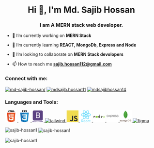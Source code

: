 <h1 align="center">Hi 👋, I'm Md. Sajib Hossan</h1>
<h3 align="center">I am A MERN stack web developer.</h3>

- 🔭 I’m currently working on **MERN Stack**

- 🌱 I’m currently learning **REACT, MongoDb, Express and Node**

- 👯 I’m looking to collaborate on **MERN Stack devolopers**

- 📫 How to reach me **sajib.hossan112@gmail.com**

<h3 align="left">Connect with me:</h3>
<p align="left">
<a href="https://linkedin.com/in/md-sajib-hossan/" target="blank"><img align="center" src="https://raw.githubusercontent.com/rahuldkjain/github-profile-readme-generator/master/src/images/icons/Social/linked-in-alt.svg" alt="md-sajib-hossan/" height="30" width="40" /></a>
<a href="https://fb.com/mdsajib.hossan11" target="blank"><img align="center" src="https://raw.githubusercontent.com/rahuldkjain/github-profile-readme-generator/master/src/images/icons/Social/facebook.svg" alt="mdsajib.hossan11" height="30" width="40" /></a>
<a href="https://twitter.com/mdsajibhossan14" target="blank"><img align="center" src="https://raw.githubusercontent.com/rahuldkjain/github-profile-readme-generator/master/src/images/icons/Social/twitter.svg" alt="mdsajibhossan14" height="30" width="40" /></a>
</p>

<h3 align="left">Languages and Tools:</h3>
<p align="left">
        <a href="https://www.w3.org/html/" target="_blank" rel="noreferrer"> <img
                src="https://raw.githubusercontent.com/devicons/devicon/master/icons/html5/html5-original-wordmark.svg"
                alt="html5" width="40" height="40" />
        </a>
        <a href="https://www.w3schools.com/css/" target="_blank" rel="noreferrer"> <img
                src="https://raw.githubusercontent.com/devicons/devicon/master/icons/css3/css3-original-wordmark.svg"
                alt="css3" width="40" height="40" />
        </a>
        <a href="https://getbootstrap.com" target="_blank" rel="noreferrer"> <img
                src="https://raw.githubusercontent.com/devicons/devicon/master/icons/bootstrap/bootstrap-plain-wordmark.svg"
                alt="bootstrap" width="40" height="40" />
        </a>
        <a href="https://tailwindcss.com/" target="_blank" rel="noreferrer"> <img
                src="https://www.vectorlogo.zone/logos/tailwindcss/tailwindcss-icon.svg" alt="tailwind" width="40"
                height="40" />
        </a>
        <a href="https://developer.mozilla.org/en-US/docs/Web/JavaScript" target="_blank" rel="noreferrer"> <img
                src="https://raw.githubusercontent.com/devicons/devicon/master/icons/javascript/javascript-original.svg"
                alt="javascript" width="40" height="40" />
        </a>
        <a href="https://reactjs.org/" target="_blank" rel="noreferrer"> <img
                src="https://raw.githubusercontent.com/devicons/devicon/master/icons/react/react-original-wordmark.svg"
                alt="react" width="40" height="40" />
        </a>
        <a href="https://nodejs.org" target="_blank" rel="noreferrer"> <img
                src="https://raw.githubusercontent.com/devicons/devicon/master/icons/nodejs/nodejs-original-wordmark.svg"
                alt="nodejs" width="40" height="40" />
        </a>
        <a href="https://expressjs.com" target="_blank" rel="noreferrer"> <img
                src="https://raw.githubusercontent.com/devicons/devicon/master/icons/express/express-original-wordmark.svg"
                alt="express" width="40" height="40" />
        </a>
        <a href="https://www.mongodb.com/" target="_blank" rel="noreferrer"> <img
                src="https://raw.githubusercontent.com/devicons/devicon/master/icons/mongodb/mongodb-original-wordmark.svg"
                alt="mongodb" width="40" height="40" />
        </a>
        <a href="https://www.figma.com/" target="_blank" rel="noreferrer"> <img
                src="https://www.vectorlogo.zone/logos/figma/figma-icon.svg" alt="figma" width="40" height="40" />
        </a>
    </p>

<p><img align="left" src="https://github-readme-stats.vercel.app/api/top-langs?username=sajib-hossan1&show_icons=true&locale=en&layout=compact" alt="sajib-hossan1" /></p>

<p>&nbsp;<img align="center" src="https://github-readme-stats.vercel.app/api?username=sajib-hossan1&show_icons=true&locale=en" alt="sajib-hossan1" /></p>

<p><img align="center" src="https://github-readme-streak-stats.herokuapp.com/?user=sajib-hossan1&" alt="sajib-hossan1" /></p>

